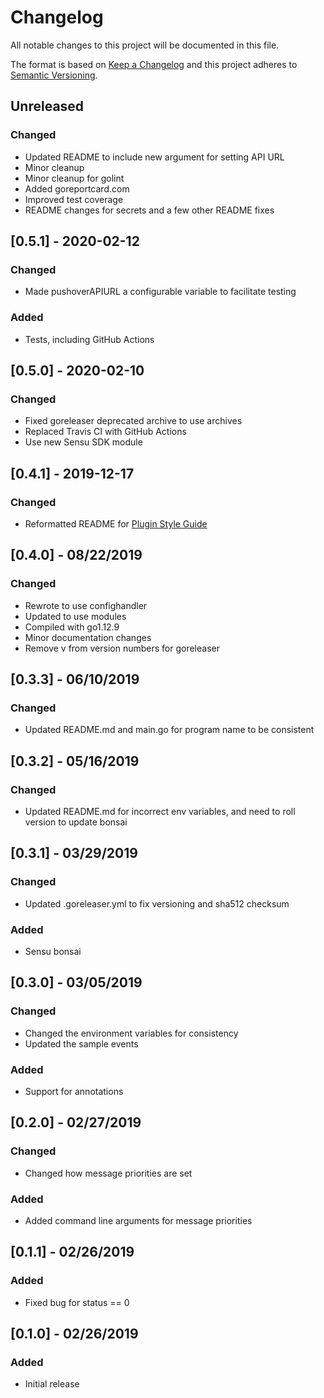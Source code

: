 # Changelog
All notable changes to this project will be documented in this file.

The format is based on [Keep a Changelog](http://keepachangelog.com/en/1.0.0/)
and this project adheres to [Semantic
Versioning](http://semver.org/spec/v2.0.0.html).

## Unreleased

### Changed
- Updated README to include new argument for setting API URL
- Minor cleanup
- Minor cleanup for golint
- Added goreportcard.com
- Improved test coverage
- README changes for secrets and a few other README fixes

## [0.5.1] - 2020-02-12

### Changed
- Made pushoverAPIURL a configurable variable to facilitate testing

### Added
- Tests, including GitHub Actions

## [0.5.0] - 2020-02-10

### Changed
- Fixed goreleaser deprecated archive to use archives
- Replaced Travis CI with GitHub Actions
- Use new Sensu SDK module

## [0.4.1] - 2019-12-17

### Changed
- Reformatted README for [Plugin Style Guide](https://github.com/sensu-plugins/community/blob/master/PLUGIN_STYLEGUIDE.md)

## [0.4.0] - 08/22/2019

### Changed
- Rewrote to use confighandler
- Updated to use modules
- Compiled with go1.12.9
- Minor documentation changes
- Remove v from version numbers for goreleaser

## [0.3.3] - 06/10/2019

### Changed
- Updated README.md and main.go for program name to be consistent

## [0.3.2] - 05/16/2019

### Changed
- Updated README.md for incorrect env variables, and need to roll version to update bonsai

## [0.3.1] - 03/29/2019

### Changed
- Updated .goreleaser.yml to fix versioning and sha512 checksum

### Added
- Sensu bonsai

## [0.3.0] - 03/05/2019

### Changed
- Changed the environment variables for consistency
- Updated the sample events

### Added
- Support for annotations

## [0.2.0] - 02/27/2019

### Changed
- Changed how message priorities are set

### Added
- Added command line arguments for message priorities

## [0.1.1] - 02/26/2019

### Added
- Fixed bug for status == 0

## [0.1.0] - 02/26/2019

### Added
- Initial release


